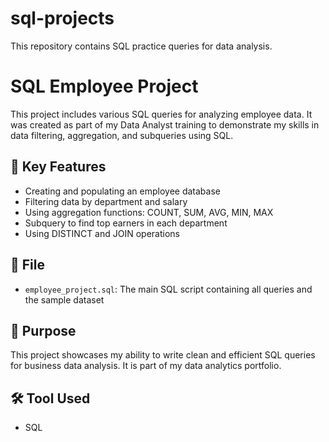 # sql-projects
This repository contains SQL practice queries for data analysis.

# SQL Employee Project

This project includes various SQL queries for analyzing employee data. It was created as part of my Data Analyst training to demonstrate my skills in data filtering, aggregation, and subqueries using SQL.

## 📌 Key Features

- Creating and populating an employee database
- Filtering data by department and salary
- Using aggregation functions: COUNT, SUM, AVG, MIN, MAX
- Subquery to find top earners in each department
- Using DISTINCT and JOIN operations

## 📁 File

- `employee_project.sql`: The main SQL script containing all queries and the sample dataset

## 📍 Purpose

This project showcases my ability to write clean and efficient SQL queries for business data analysis. It is part of my data analytics portfolio.

## 🛠 Tool Used

- SQL


